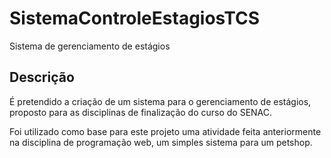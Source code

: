 # SistemaControleEstagiosTCS

Sistema de gerenciamento de estágios

## Descrição

É pretendido a criação de um sistema para o gerenciamento de estágios, proposto para as disciplinas de finalização do curso do SENAC.

Foi utilizado como base para este projeto uma atividade feita anteriormente na disciplina de programação web, um simples sistema para um petshop.
